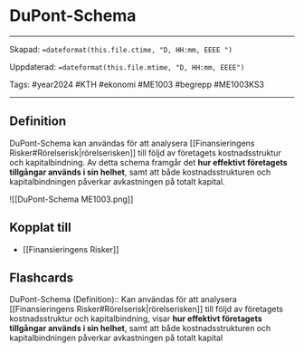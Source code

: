 # DuPont-Schema

---

Skapad: `=dateformat(this.file.ctime, "D, HH:mm, EEEE ")`

Uppdaterad: `=dateformat(this.file.mtime, "D, HH:mm, EEEE")`

Tags: #year2024 #KTH #ekonomi #ME1003 #begrepp #ME1003KS3

---

## Definition

DuPont-Schema kan användas för att analysera [[Finansieringens Risker#Rörelserisk|rörelserisken]] till följd av företagets kostnadsstruktur och kapitalbindning. Av detta schema framgår det **hur effektivt företagets tillgångar används i sin helhet**, samt att både kostnadsstrukturen och kapitalbindningen påverkar avkastningen på totalt kapital.

![[DuPont-Schema ME1003.png]]

## Kopplat till

- [[Finansieringens Risker]]

## Flashcards

DuPont-Schema (Definition):: Kan användas för att analysera [[Finansieringens Risker#Rörelserisk|rörelserisken]] till följd av företagets kostnadsstruktur och kapitalbindning, visar **hur effektivt företagets tillgångar används i sin helhet**, samt att både kostnadsstrukturen och kapitalbindningen påverkar avkastningen på totalt kapital
